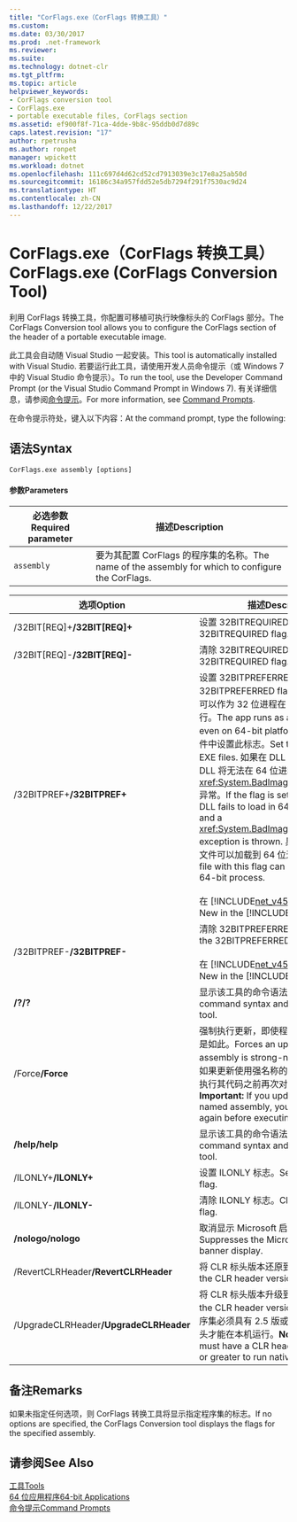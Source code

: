 ```yaml
---
title: "CorFlags.exe（CorFlags 转换工具）"
ms.custom: 
ms.date: 03/30/2017
ms.prod: .net-framework
ms.reviewer: 
ms.suite: 
ms.technology: dotnet-clr
ms.tgt_pltfrm: 
ms.topic: article
helpviewer_keywords:
- CorFlags conversion tool
- CorFlags.exe
- portable executable files, CorFlags section
ms.assetid: ef900f8f-71ca-4dde-9b8c-95ddb0d7d89c
caps.latest.revision: "17"
author: rpetrusha
ms.author: ronpet
manager: wpickett
ms.workload: dotnet
ms.openlocfilehash: 111c697d4d62cd52cd7913039e3c17e8a25ab50d
ms.sourcegitcommit: 16186c34a957fdd52e5db7294f291f7530ac9d24
ms.translationtype: HT
ms.contentlocale: zh-CN
ms.lasthandoff: 12/22/2017
---
```

# <a name="corflagsexe-corflags-conversion-tool"></a><span data-ttu-id="f2845-102">CorFlags.exe（CorFlags 转换工具）</span><span class="sxs-lookup"><span data-stu-id="f2845-102">CorFlags.exe (CorFlags Conversion Tool)</span></span>
<span data-ttu-id="f2845-103">利用 CorFlags 转换工具，你配置可移植可执行映像标头的 CorFlags 部分。</span><span class="sxs-lookup"><span data-stu-id="f2845-103">The CorFlags Conversion tool allows you to configure the CorFlags section of the header of a portable executable image.</span></span>  
  
 <span data-ttu-id="f2845-104">此工具会自动随 Visual Studio 一起安装。</span><span class="sxs-lookup"><span data-stu-id="f2845-104">This tool is automatically installed with Visual Studio.</span></span> <span data-ttu-id="f2845-105">若要运行此工具，请使用开发人员命令提示（或 Windows 7 中的 Visual Studio 命令提示）。</span><span class="sxs-lookup"><span data-stu-id="f2845-105">To run the tool, use the Developer Command Prompt (or the Visual Studio Command Prompt in Windows 7).</span></span> <span data-ttu-id="f2845-106">有关详细信息，请参阅[命令提示](../../../docs/framework/tools/developer-command-prompt-for-vs.md)。</span><span class="sxs-lookup"><span data-stu-id="f2845-106">For more information, see [Command Prompts](../../../docs/framework/tools/developer-command-prompt-for-vs.md).</span></span>  
  
 <span data-ttu-id="f2845-107">在命令提示符处，键入以下内容：</span><span class="sxs-lookup"><span data-stu-id="f2845-107">At the command prompt, type the following:</span></span>  
  
## <a name="syntax"></a><span data-ttu-id="f2845-108">语法</span><span class="sxs-lookup"><span data-stu-id="f2845-108">Syntax</span></span>  
  
```  
CorFlags.exe assembly [options]  
```  
  
#### <a name="parameters"></a><span data-ttu-id="f2845-109">参数</span><span class="sxs-lookup"><span data-stu-id="f2845-109">Parameters</span></span>  
  
|<span data-ttu-id="f2845-110">必选参数</span><span class="sxs-lookup"><span data-stu-id="f2845-110">Required parameter</span></span>|<span data-ttu-id="f2845-111">描述</span><span class="sxs-lookup"><span data-stu-id="f2845-111">Description</span></span>|  
|------------------------|-----------------|  
|`assembly`|<span data-ttu-id="f2845-112">要为其配置 CorFlags 的程序集的名称。</span><span class="sxs-lookup"><span data-stu-id="f2845-112">The name of the assembly for which to configure the CorFlags.</span></span>|  
  
|<span data-ttu-id="f2845-113">选项</span><span class="sxs-lookup"><span data-stu-id="f2845-113">Option</span></span>|<span data-ttu-id="f2845-114">描述</span><span class="sxs-lookup"><span data-stu-id="f2845-114">Description</span></span>|  
|------------|-----------------|  
|<span data-ttu-id="f2845-115">/32BIT[REQ]+</span><span class="sxs-lookup"><span data-stu-id="f2845-115">**/32BIT[REQ]+**</span></span>|<span data-ttu-id="f2845-116">设置 32BITREQUIRED 标志。</span><span class="sxs-lookup"><span data-stu-id="f2845-116">Sets the 32BITREQUIRED flag.</span></span>|  
|<span data-ttu-id="f2845-117">/32BIT[REQ]-</span><span class="sxs-lookup"><span data-stu-id="f2845-117">**/32BIT[REQ]-**</span></span>|<span data-ttu-id="f2845-118">清除 32BITREQUIRED 标志。</span><span class="sxs-lookup"><span data-stu-id="f2845-118">Clears the 32BITREQUIRED flag.</span></span>|  
|<span data-ttu-id="f2845-119">/32BITPREF+</span><span class="sxs-lookup"><span data-stu-id="f2845-119">**/32BITPREF+**</span></span>|<span data-ttu-id="f2845-120">设置 32BITPREFERRED 标志。</span><span class="sxs-lookup"><span data-stu-id="f2845-120">Sets the 32BITPREFERRED flag.</span></span> <span data-ttu-id="f2845-121">该应用程序甚至可以作为 32 位进程在 64 位平台上运行。</span><span class="sxs-lookup"><span data-stu-id="f2845-121">The app runs as a 32-bit process even on 64-bit platforms.</span></span> <span data-ttu-id="f2845-122">仅在 EXE 文件中设置此标志。</span><span class="sxs-lookup"><span data-stu-id="f2845-122">Set this flag only on EXE files.</span></span> <span data-ttu-id="f2845-123">如果在 DLL 上设置此标志，则 DLL 将无法在 64 位进程中加载，并引发 <xref:System.BadImageFormatException> 异常。</span><span class="sxs-lookup"><span data-stu-id="f2845-123">If the flag is set on a DLL, the DLL fails to load in 64-bit processes, and a <xref:System.BadImageFormatException> exception is thrown.</span></span> <span data-ttu-id="f2845-124">具有此标志的 EXE 文件可以加载到 64 位进程中。</span><span class="sxs-lookup"><span data-stu-id="f2845-124">An EXE file with this flag can be loaded into a 64-bit process.</span></span><br /><br /> <span data-ttu-id="f2845-125">在 [!INCLUDE[net_v45](../../../includes/net-v45-md.md)] 中是新增选项。</span><span class="sxs-lookup"><span data-stu-id="f2845-125">New in the [!INCLUDE[net_v45](../../../includes/net-v45-md.md)].</span></span>|  
|<span data-ttu-id="f2845-126">/32BITPREF-</span><span class="sxs-lookup"><span data-stu-id="f2845-126">**/32BITPREF-**</span></span>|<span data-ttu-id="f2845-127">清除 32BITPREFERRED 标志。</span><span class="sxs-lookup"><span data-stu-id="f2845-127">Clears the 32BITPREFERRED flag.</span></span><br /><br /> <span data-ttu-id="f2845-128">在 [!INCLUDE[net_v45](../../../includes/net-v45-md.md)] 中是新增选项。</span><span class="sxs-lookup"><span data-stu-id="f2845-128">New in the [!INCLUDE[net_v45](../../../includes/net-v45-md.md)].</span></span>|  
|<span data-ttu-id="f2845-129">**/?**</span><span class="sxs-lookup"><span data-stu-id="f2845-129">**/?**</span></span>|<span data-ttu-id="f2845-130">显示该工具的命令语法和选项。</span><span class="sxs-lookup"><span data-stu-id="f2845-130">Displays command syntax and options for the tool.</span></span>|  
|<span data-ttu-id="f2845-131">/Force</span><span class="sxs-lookup"><span data-stu-id="f2845-131">**/Force**</span></span>|<span data-ttu-id="f2845-132">强制执行更新，即使程序集具有强名称也是如此。</span><span class="sxs-lookup"><span data-stu-id="f2845-132">Forces an update even if the assembly is strong-named.</span></span> <span data-ttu-id="f2845-133">重要提示：如果更新使用强名称的程序集，则必须在执行其代码之前再次对其签名。</span><span class="sxs-lookup"><span data-stu-id="f2845-133">**Important:**  If you update a strong-named assembly, you must sign it again before executing its code.</span></span>|  
|<span data-ttu-id="f2845-134">**/help**</span><span class="sxs-lookup"><span data-stu-id="f2845-134">**/help**</span></span>|<span data-ttu-id="f2845-135">显示该工具的命令语法和选项。</span><span class="sxs-lookup"><span data-stu-id="f2845-135">Displays command syntax and options for the tool.</span></span>|  
|<span data-ttu-id="f2845-136">/ILONLY+</span><span class="sxs-lookup"><span data-stu-id="f2845-136">**/ILONLY+**</span></span>|<span data-ttu-id="f2845-137">设置 ILONLY 标志。</span><span class="sxs-lookup"><span data-stu-id="f2845-137">Sets the ILONLY flag.</span></span>|  
|<span data-ttu-id="f2845-138">/ILONLY-</span><span class="sxs-lookup"><span data-stu-id="f2845-138">**/ILONLY-**</span></span>|<span data-ttu-id="f2845-139">清除 ILONLY 标志。</span><span class="sxs-lookup"><span data-stu-id="f2845-139">Clears the ILONLY flag.</span></span>|  
|<span data-ttu-id="f2845-140">**/nologo**</span><span class="sxs-lookup"><span data-stu-id="f2845-140">**/nologo**</span></span>|<span data-ttu-id="f2845-141">取消显示 Microsoft 启动版权标志。</span><span class="sxs-lookup"><span data-stu-id="f2845-141">Suppresses the Microsoft startup banner display.</span></span>|  
|<span data-ttu-id="f2845-142">/RevertCLRHeader</span><span class="sxs-lookup"><span data-stu-id="f2845-142">**/RevertCLRHeader**</span></span>|<span data-ttu-id="f2845-143">将 CLR 标头版本还原到 2.0。</span><span class="sxs-lookup"><span data-stu-id="f2845-143">Reverts the CLR header version to 2.0.</span></span>|  
|<span data-ttu-id="f2845-144">/UpgradeCLRHeader</span><span class="sxs-lookup"><span data-stu-id="f2845-144">**/UpgradeCLRHeader**</span></span>|<span data-ttu-id="f2845-145">将 CLR 标头版本升级到 2.5。</span><span class="sxs-lookup"><span data-stu-id="f2845-145">Upgrades the CLR header version to 2.5.</span></span> <span data-ttu-id="f2845-146">注意：程序集必须具有 2.5 版或更高版本的 CLR 标头才能在本机运行。</span><span class="sxs-lookup"><span data-stu-id="f2845-146">**Note:**  Assemblies must have a CLR header version of 2.5 or greater to run natively.</span></span>|  
  
## <a name="remarks"></a><span data-ttu-id="f2845-147">备注</span><span class="sxs-lookup"><span data-stu-id="f2845-147">Remarks</span></span>  
 <span data-ttu-id="f2845-148">如果未指定任何选项，则 CorFlags 转换工具将显示指定程序集的标志。</span><span class="sxs-lookup"><span data-stu-id="f2845-148">If no options are specified, the CorFlags Conversion tool displays the flags for the specified assembly.</span></span>  
  
## <a name="see-also"></a><span data-ttu-id="f2845-149">请参阅</span><span class="sxs-lookup"><span data-stu-id="f2845-149">See Also</span></span>  
 [<span data-ttu-id="f2845-150">工具</span><span class="sxs-lookup"><span data-stu-id="f2845-150">Tools</span></span>](../../../docs/framework/tools/index.md)  
 [<span data-ttu-id="f2845-151">64 位应用程序</span><span class="sxs-lookup"><span data-stu-id="f2845-151">64-bit Applications</span></span>](../../../docs/framework/64-bit-apps.md)  
 [<span data-ttu-id="f2845-152">命令提示</span><span class="sxs-lookup"><span data-stu-id="f2845-152">Command Prompts</span></span>](../../../docs/framework/tools/developer-command-prompt-for-vs.md)
